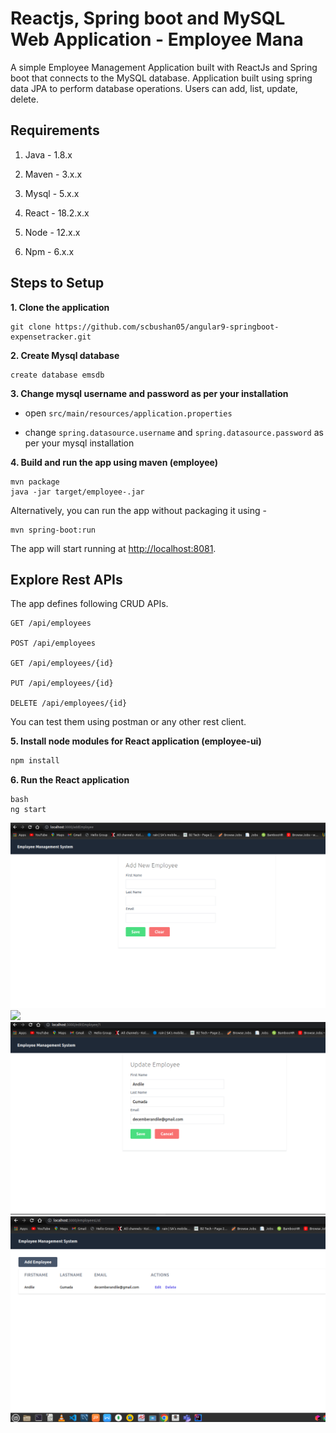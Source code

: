 # Reactjs, Spring boot and MySQL Web Application - Employee Mana

A simple Employee Management Application built with ReactJs and Spring boot that connects to the MySQL database. Application built using spring data JPA to perform database operations. Users can add, list, update, delete.

## Requirements

1. Java - 1.8.x

2. Maven - 3.x.x

3. Mysql - 5.x.x

4. React - 18.2.x.x

5. Node - 12.x.x

6. Npm - 6.x.x



## Steps to Setup

**1. Clone the application**

```
git clone https://github.com/scbushan05/angular9-springboot-expensetracker.git
```

**2. Create Mysql database**
```
create database emsdb
```

**3. Change mysql username and password as per your installation**

+ open `src/main/resources/application.properties`

+ change `spring.datasource.username` and `spring.datasource.password` as per your mysql installation

**4. Build and run the app using maven (employee)**

```
mvn package
java -jar target/employee-.jar
```

Alternatively, you can run the app without packaging it using -

```
mvn spring-boot:run
```

The app will start running at <http://localhost:8081>.

## Explore Rest APIs

The app defines following CRUD APIs.

    GET /api/employees

    POST /api/employees

    GET /api/employees/{id}
    
    PUT /api/employees/{id}

    DELETE /api/employees/{id}

You can test them using postman or any other rest client.

**5. Install node modules for React application (employee-ui)**

```bash
npm install
```

**6. Run the React application**

```
bash
ng start

```

![](src/main/resources/static/addEmployee.png)
![](/home/andile/Downloads/employee-management-app/src/main/resources/static/addEmployee.png)
![](src/main/resources/static/updateEmployee.png)
![](src/main/resources/static/listEmployee.png)